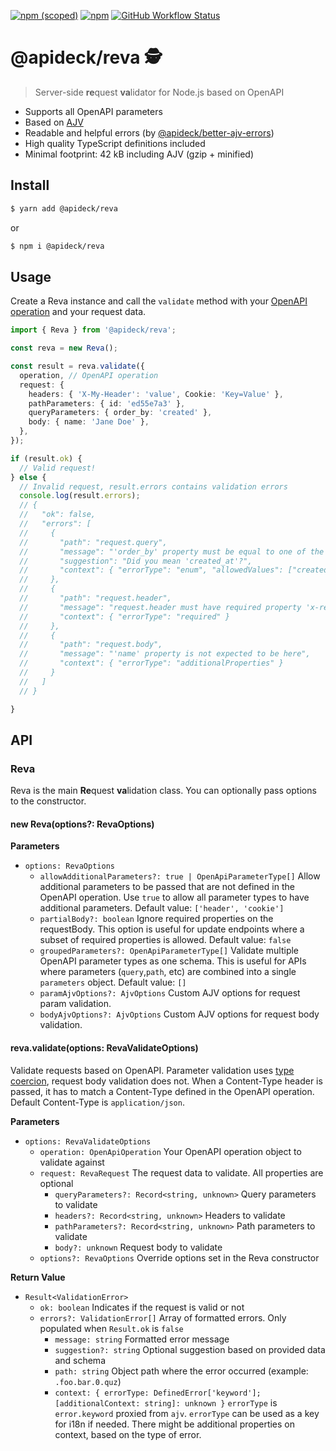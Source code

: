 [![npm (scoped)](https://img.shields.io/npm/v/@apideck/reva?color=brightgreen)](https://npmjs.com/@apideck/reva) [![npm](https://img.shields.io/npm/dm/@apideck/reva)](https://npmjs.com/@apideck/reva) [![GitHub Workflow Status](https://img.shields.io/github/workflow/status/apideck-libraries/reva/CI)](https://github.com/apideck-libraries/reva/actions/workflows/main.yml?query=branch%3Amain++)

# @apideck/reva 🕵

> Server-side **re**quest **va**lidator for Node.js based on OpenAPI

- Supports all OpenAPI parameters
- Based on [AJV](https://github.com/ajv-validator/ajv)
- Readable and helpful errors (by [@apideck/better-ajv-errors](https://github.com/apideck-libraries/better-ajv-errors))
- High quality TypeScript definitions included
- Minimal footprint: 42 kB including AJV (gzip + minified)

## Install

```bash
$ yarn add @apideck/reva
```

or

```bash
$ npm i @apideck/reva
```

## Usage

Create a Reva instance and call the `validate` method with your [OpenAPI operation](https://spec.openapis.org/oas/v3.1.0#operation-object) and your request data.

```ts
import { Reva } from '@apideck/reva';

const reva = new Reva();

const result = reva.validate({
  operation, // OpenAPI operation
  request: {
    headers: { 'X-My-Header': 'value', Cookie: 'Key=Value' },
    pathParameters: { id: 'ed55e7a3' },
    queryParameters: { order_by: 'created' },
    body: { name: 'Jane Doe' },
  },
});

if (result.ok) {
  // Valid request!
} else {
  // Invalid request, result.errors contains validation errors
  console.log(result.errors);
  // {
  //   "ok": false,
  //   "errors": [
  //     {
  //       "path": "request.query",
  //       "message": "'order_by' property must be equal to one of the allowed values",
  //       "suggestion": "Did you mean 'created_at'?",
  //       "context": { "errorType": "enum", "allowedValues": ["created_at", "updated_at"] }
  //     },
  //     {
  //       "path": "request.header",
  //       "message": "request.header must have required property 'x-required-header'",
  //       "context": { "errorType": "required" }
  //     },
  //     {
  //       "path": "request.body",
  //       "message": "'name' property is not expected to be here",
  //       "context": { "errorType": "additionalProperties" }
  //     }
  //   ]
  // }

}
```

## API

### Reva

Reva is the main **Re**quest **va**lidation class. You can optionally pass options to the constructor.

#### new Reva(options?: RevaOptions)

**Parameters**

- `options: RevaOptions`
  - `allowAdditionalParameters?: true | OpenApiParameterType[]` Allow additional parameters to be passed that are not defined in the OpenAPI operation. Use `true` to allow all parameter types to have additional parameters. Default value: `['header', 'cookie']`
  - `partialBody?: boolean` Ignore required properties on the requestBody. This option is useful for update endpoints where a subset of required properties is allowed. Default value: `false`
  - `groupedParameters?: OpenApiParameterType[]` Validate multiple OpenAPI parameter types as one schema. This is useful for APIs where parameters (`query`,`path`, etc) are combined into a single `parameters` object. Default value: `[]`
  - `paramAjvOptions?: AjvOptions` Custom AJV options for request param validation.
  - `bodyAjvOptions?: AjvOptions` Custom AJV options for request body validation.

#### reva.validate(options: RevaValidateOptions)

Validate requests based on OpenAPI. Parameter validation uses [type coercion](https://ajv.js.org/coercion.html), request body validation does not. When a Content-Type header is passed, it has to match a Content-Type defined in the OpenAPI operation. Default Content-Type is `application/json`.

**Parameters**

- `options: RevaValidateOptions`
  - `operation: OpenApiOperation` Your OpenAPI operation object to validate against
  - `request: RevaRequest` The request data to validate. All properties are optional
    - `queryParameters?: Record<string, unknown>` Query parameters to validate
    - `headers?: Record<string, unknown>` Headers to validate
    - `pathParameters?: Record<string, unknown>` Path parameters to validate
    - `body?: unknown` Request body to validate
  - `options?: RevaOptions` Override options set in the Reva constructor

**Return Value**

- `Result<ValidationError>`
  - `ok: boolean` Indicates if the request is valid or not
  - `errors?: ValidationError[]` Array of formatted errors. Only populated when `Result.ok` is `false`
    - `message: string` Formatted error message
    - `suggestion?: string` Optional suggestion based on provided data and schema
    - `path: string` Object path where the error occurred (example: `.foo.bar.0.quz`)
    - `context: { errorType: DefinedError['keyword']; [additionalContext: string]: unknown }` `errorType` is `error.keyword` proxied from `ajv`. `errorType` can be used as a key for i18n if needed. There might be additional properties on context, based on the type of error.
